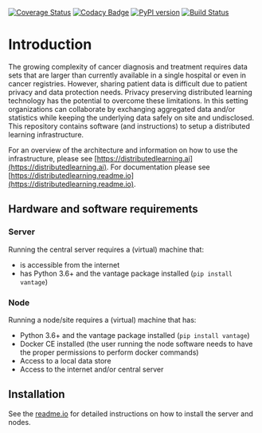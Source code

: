 [![Coverage Status](https://coveralls.io/repos/github/IKNL/ppDLI/badge.svg?branch=master)](https://coveralls.io/github/IKNL/vantage?branch=master)
[![Codacy Badge](https://api.codacy.com/project/badge/Grade/bcde6ed5c77440c6969462bfead0774c)](https://app.codacy.com/app/frankcorneliusmartin/vantage?utm_source=github.com&utm_medium=referral&utm_content=IKNL/ppDLI&utm_campaign=Badge_Grade_Dashboard)
[![PyPI version](https://badge.fury.io/py/ppDLI.svg)](https://badge.fury.io/py/vantage)
[![Build Status](https://travis-ci.com/IKNL/ppDLI.svg?branch=master)](https://travis-ci.com/IKNL/vantage)
# Introduction
The growing complexity of cancer diagnosis and treatment requires data sets that are larger than currently available in a single hospital or even in cancer registries. However, sharing patient data is difficult due to patient privacy and data protection needs. Privacy preserving distributed learning technology has the potential to overcome these limitations. In this setting organizations can collaborate by exchanging aggregated data and/or statistics while keeping the underlying data safely on site and undisclosed. This repository contains software (and instructions) to setup a distributed learning infrastructure.

For an overview of the architecture and information on how to use the infrastructure, please see [https://distributedlearning.ai](https://distributedlearning.ai). For documentation please see [https://distributedlearning.readme.io](https://distributedlearning.readme.io).

## Hardware and software requirements
### Server
Running the central server requires a (virtual) machine that:
* is accessible from the internet
* has Python 3.6+ and the vantage package installed (`pip install vantage`)

### Node
Running a node/site requires a (virtual) machine that has:
* Python 3.6+ and the vantage package installed (`pip install vantage`)
* Docker CE installed (the user running the node software needs to have the proper permissions to perform docker commands)
* Access to a local data store
* Access to the internet and/or central server

## Installation
See the [readme.io](https://docs.distributedlearning.ai) for detailed instructions on how to install the server and nodes. 
